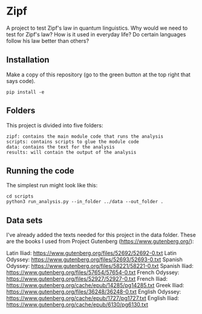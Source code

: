 # Zipf
A project to test Zipf's law in quantum linguistics. Why would we need to test for Zipf's law? How is it used in everyday life? Do certain languages follow his law better than others?


## Installation
Make a copy of this repository (go to the green button at the top right that says code). 

```
pip install -e
```
## Folders
This project is divided into five folders:

    zipf: contains the main module code that runs the analysis
    scripts: contains scripts to glue the module code
    data: contains the text for the analysis
    results: will contain the output of the analysis


## Running the code

The simplest run might look like this:

```
cd scripts
python3 run_analysis.py --in_folder ../data --out_folder .
```
## Data sets
I've already added the texts needed for this project in the data folder. These are the books I used from Project Gutenberg (https://www.gutenberg.org/):

Latin Iliad: https://www.gutenberg.org/files/52692/52692-0.txt
Latin Odyssey: https://www.gutenberg.org/files/52693/52693-0.txt
Spanish Odyssey: https://www.gutenberg.org/files/58221/58221-0.txt
Spanish Iliad: https://www.gutenberg.org/files/57654/57654-0.txt
French Odyssey: https://www.gutenberg.org/files/52927/52927-0.txt
French Iliad: https://www.gutenberg.org/cache/epub/14285/pg14285.txt
Greek Iliad: https://www.gutenberg.org/files/36248/36248-0.txt
English Odyssey: https://www.gutenberg.org/cache/epub/1727/pg1727.txt
English Iliad: https://www.gutenberg.org/cache/epub/6130/pg6130.txt
